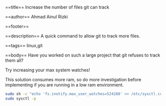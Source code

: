 ==title==
Increase the number of files git can track

==author==
Ahmad Ainul Rizki

==footer==


==description==
A quick command to allow git to track more files.

==tags==
linux,git

==body==
Have you worked on such a large project that git refuses to track them all?

Try increasing your max system watches!

This solution consumes more ram, so do more investigation before implementing if you are running in a low ram environment.

```bash
sudo sh -c "echo 'fs.inotify.max_user_watches=524288' >> /etc/sysctl.conf"
sudo sysctl -p
```
